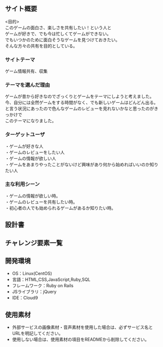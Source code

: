 # <Gamers>

## サイト概要
<目的>  
このゲームの面白さ、楽しさを共有したい！という人と  
ゲームが好きで、でも今は忙しくてゲームができない。  
でもいつかのために面白そうなゲームを見つけておきたい。  
そんな方々の共有を目的としている。

### サイトテーマ
ゲーム情報共有、収集

### テーマを選んだ理由
ゲームが昔から好きなのでざっくりとゲームをテーマにしようと考えました。  
今、自分には全然ゲームをする時間がなく、でも新しいゲームはどんどん出る。  
と言う状況にあったので色んなゲームのレビューを見れないかなと思ったのがきっかけで  
このテーマになりました。

### ターゲットユーザ
・ゲームが好きな人  
・ゲームのレビューをしたい人  
・ゲームの情報が欲しい人  
・ゲームをあまりやったことがないけど興味があり何から始めればいいのか知りたい人  

### 主な利用シーン
・ゲームの情報が欲しい時。  
・ゲームのレビューを共有したい時。  
・初心者の人でも始められるゲームがあるか知りたい時。  

## 設計書


## チャレンジ要素一覧


## 開発環境
- OS：Linux(CentOS)
- 言語：HTML,CSS,JavaScript,Ruby,SQL
- フレームワーク：Ruby on Rails
- JSライブラリ：jQuery
- IDE：Cloud9

## 使用素材
- 外部サービスの画像素材・音声素材を使用した場合は、必ずサービス名とURLを明記してください。
- 使用しない場合は、使用素材の項目をREADMEから削除してください。